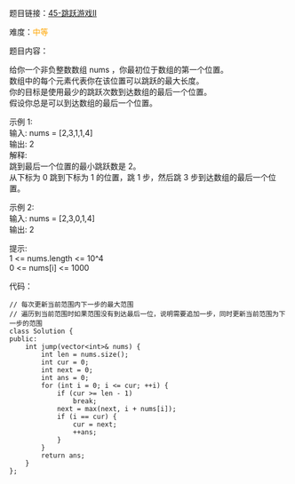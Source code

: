 题目链接：[45-跳跃游戏II](https://leetcode-cn.com/problems/jump-game-ii/)

难度：<font color="Orange">中等</font>

题目内容：

给你一个非负整数数组 nums ，你最初位于数组的第一个位置。<br>
数组中的每个元素代表你在该位置可以跳跃的最大长度。<br>
你的目标是使用最少的跳跃次数到达数组的最后一个位置。<br>
假设你总是可以到达数组的最后一个位置。

示例 1:<br>
输入: nums = [2,3,1,1,4]<br>
输出: 2<br>
解释: <br>
跳到最后一个位置的最小跳跃数是 2。<br>
从下标为 0 跳到下标为 1 的位置，跳 1 步，然后跳 3 步到达数组的最后一个位置。

示例 2:<br>
输入: nums = [2,3,0,1,4]<br>
输出: 2

提示:<br>
1 <= nums.length <= 10^4<br>
0 <= nums[i] <= 1000


代码：
```
// 每次更新当前范围内下一步的最大范围
// 遍历到当前范围时如果范围没有到达最后一位，说明需要追加一步，同时更新当前范围为下一步的范围
class Solution {
public:
    int jump(vector<int>& nums) {
        int len = nums.size();
        int cur = 0;
        int next = 0;
        int ans = 0;
        for (int i = 0; i <= cur; ++i) {
            if (cur >= len - 1)
                break;
            next = max(next, i + nums[i]);
            if (i == cur) {
                cur = next;
                ++ans;
            }
        }
        return ans;
    }
};
```